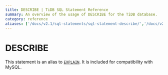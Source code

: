```yaml
---
title: DESCRIBE | TiDB SQL Statement Reference
summary: An overview of the usage of DESCRIBE for the TiDB database.
category: reference
aliases: ['/docs/v2.1/sql-statements/sql-statement-describe/','/docs/v2.1/reference/sql/statements/describe/']
---
```


# DESCRIBE

This statement is an alias to [`EXPLAIN`](/sql-statements/sql-statement-explain.md). It is included for compatibility with MySQL.
